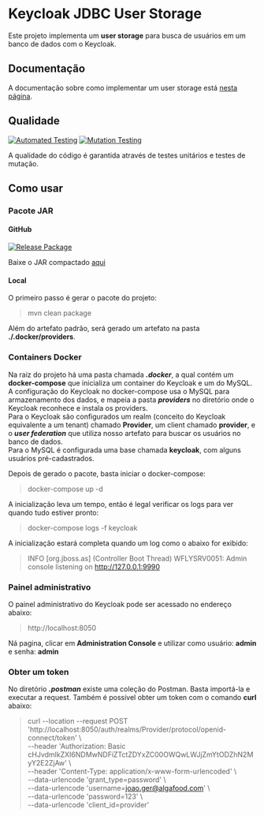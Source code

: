 # Keycloak JDBC User Storage

Este projeto implementa um __user storage__ para busca de usuários em um banco de dados com o Keycloak.

## Documentação

A documentação sobre como implementar um user storage está [nesta página](https://www.keycloak.org/docs/latest/server_development/#_user-storage-spi).

## Qualidade

[![Automated Testing](https://github.com/paulosalonso/jdbc-keycloak-user-storage/actions/workflows/automated-testing.yml/badge.svg)](https://github.com/paulosalonso/jdbc-keycloak-user-storage/actions/workflows/automated-testing.yml) [![Mutation Testing](https://github.com/paulosalonso/jdbc-keycloak-user-storage/actions/workflows/mutation-testing.yml/badge.svg)](https://github.com/paulosalonso/jdbc-keycloak-user-storage/actions/workflows/mutation-testing.yml)

A qualidade do código é garantida através de testes unitários e testes de mutação.

## Como usar

### Pacote JAR

#### GitHub

[![Release Package](https://github.com/paulosalonso/jdbc-keycloak-user-storage/actions/workflows/publish-package.yml/badge.svg?branch=1.0.0)](https://github.com/paulosalonso/jdbc-keycloak-user-storage/actions/workflows/publish-package.yml)

Baixe o JAR compactado [aqui](https://github.com/paulosalonso/jdbc-keycloak-user-storage/suites/2584381410/artifacts/56396756)

#### Local

O primeiro passo é gerar o pacote do projeto:

> mvn clean package

Além do artefato padrão, será gerado um artefato na pasta __./.docker/providers__.

### Containers Docker

Na raiz do projeto há uma pasta chamada __*.docker*__, a qual contém um __docker-compose__ que inicializa um container do Keycloak e um do MySQL.  
A configuração do Keycloak no docker-compose usa o MySQL para armazenamento dos dados, e mapeia a pasta __*providers*__ no diretório onde o Keycloak reconhece e instala os providers.  
Para o Keycloak são configurados um realm (conceito do Keycloak equivalente a um tenant) chamado __Provider__, um client chamado __provider__, e o __*user federation*__ que utiliza nosso artefato para buscar os usuários no banco de dados.  
Para o MySQL é configurada uma base chamada __keycloak__, com alguns usuários pré-cadastrados.

Depois de gerado o pacote, basta iniciar o docker-compose:

> docker-compose up -d

A inicialização leva um tempo, então é legal verificar os logs para ver quando tudo estiver pronto:

> docker-compose logs -f keycloak

A inicialização estará completa quando um log como o abaixo for exibido:

> INFO  [org.jboss.as] (Controller Boot Thread) WFLYSRV0051: Admin console listening on http://127.0.0.1:9990

### Painel administrativo

O painel administrativo do Keycloak pode ser acessado no endereço abaixo:

> http://localhost:8050

Ná pagina, clicar em __Administration Console__ e utilizar como usuário: __admin__ e senha: __admin__

### Obter um token

No diretório __*.postman*__ existe uma coleção do Postman. Basta importá-la e executar a request. Também é possível obter um token com o comando __curl__ abaixo:

> curl --location --request POST 'http://localhost:8050/auth/realms/Provider/protocol/openid-connect/token' \\ \
> --header 'Authorization: Basic cHJvdmlkZXI6NDMwNDFiZTctZDYxZC00OWQwLWJjZmYtODZhN2MyY2E2ZjAw' \\ \
> --header 'Content-Type: application/x-www-form-urlencoded' \\ \
> --data-urlencode 'grant_type=password' \\ \
> --data-urlencode 'username=joao.ger@algafood.com' \\ \
> --data-urlencode 'password=123' \\ \
> --data-urlencode 'client_id=provider'
